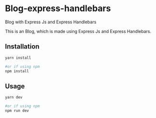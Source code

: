 # Blog-express-handlebars

Blog with Express Js and Express Handlebars

<p>This is an  Blog, which is made using Express Js and Express Handlebars.

## Installation

```bash
yarn install

#or if using npm
npm install
```

## Usage

```bash
yarn dev

#or if using npm
npm run dev
```
